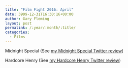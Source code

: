 ```yaml
---
title: "Film Fight 2016: April"
date: 3999-12-31T16:30:16+00:00
author: Gary Fleming
layout: post
permalink: /:year/:month/:title/
categories:
  - Films
---
```


Midnight Special (See [my Midnight Special Twitter review](https://twitter.com/garyfleming/status/721786541543186432))

Hardcore Henry (See [my Hardcore Henry Twitter review](https://twitter.com/garyfleming/status/722874084053381120))